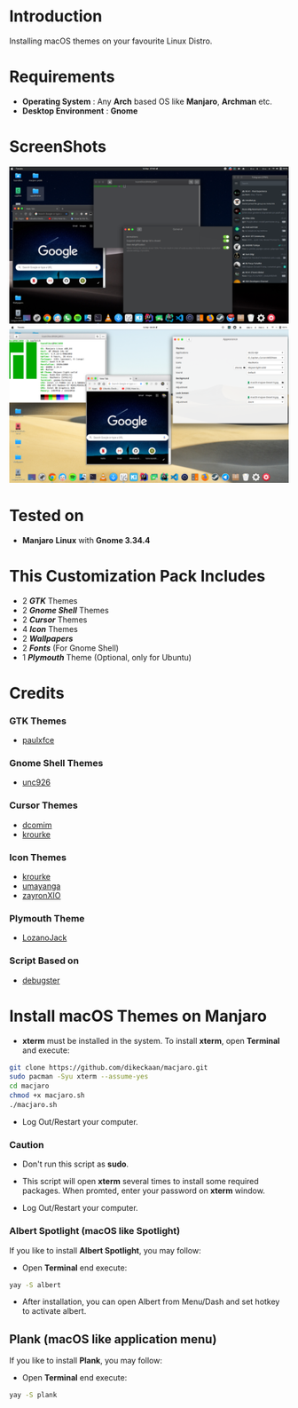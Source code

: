 # Introduction
Installing macOS themes on your favourite Linux Distro.

# Requirements
- **Operating System** : Any **Arch** based OS like **Manjaro**, **Archman** etc.
- **Desktop Environment** : **Gnome**

# ScreenShots
![1](https://raw.githubusercontent.com/dikeckaan/macjaro/master/screenshot5.png)
![2](https://raw.githubusercontent.com/dikeckaan/macjaro/master/screenshot6.png)
<!--!
[3](https://raw.githubusercontent.com/dikeckaan/macjaro/master/screenshoot2.png)
![4](https://raw.githubusercontent.com/dikeckaan/macjaro/master/screenshoot3.png)
![5](https://raw.githubusercontent.com/dikeckaan/macjaro/master/screenshot4.png)
-->
# Tested on
- **Manjaro** **Linux** with **Gnome 3.34.4**


# This Customization Pack Includes
- 2 **_GTK_** Themes
- 2 **_Gnome Shell_** Themes
- 2 **_Cursor_** Themes
- 4 **_Icon_** Themes
- 2 **_Wallpapers_**
- 2 **_Fonts_** (For Gnome Shell)
- 1 **_Plymouth_** Theme (Optional, only for Ubuntu)

# Credits
### GTK Themes
- [paulxfce](https://www.gnome-look.org/p/1241688/)
### Gnome Shell Themes
- [unc926](https://www.gnome-look.org/p/1213208/)
### Cursor Themes
- [dcomim](https://www.gnome-look.org/p/1241071/)
- [krourke](https://www.gnome-look.org/p/1148692/)
### Icon Themes
- [krourke](https://www.gnome-look.org/p/1148695/)
- [umayanga](https://www.gnome-look.org/p/1102582/)
- [zayronXIO](https://www.gnome-look.org/p/1210856/)
### Plymouth Theme
- [LozanoJack](https://www.gnome-look.org/p/1009320/)

### Script Based on
- [debugster](https://github.com/debugster/GnomeTweaks)

# Install macOS Themes on Manjaro
- **xterm** must be installed in the system. To install **xterm**, open **Terminal** and execute:
```bash
git clone https://github.com/dikeckaan/macjaro.git
sudo pacman -Syu xterm --assume-yes
cd macjaro
chmod +x macjaro.sh
./macjaro.sh
```
- Log Out/Restart your computer.

### Caution
- Don't run this script as **sudo**.
- This script will open **xterm** several times to install some required packages. When promted, enter your password on **xterm** window.

- Log Out/Restart your computer.


### Albert Spotlight (macOS like Spotlight)
If you like to install **Albert Spotlight**, you may follow:
- Open **Terminal** end execute:

```bash
yay -S albert
```
- After installation, you can open Albert from Menu/Dash and set hotkey to activate albert.

## Plank (macOS like application menu)
If you like to install **Plank**, you may follow:
- Open **Terminal** end execute:

```bash
yay -S plank
```